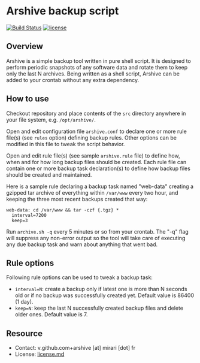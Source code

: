 # Arshive backup script

[![Build Status](https://img.shields.io/github/workflow/status/r3c/arshive/test/master)](https://github.com/r3c/arshive/actions/workflows/test.yml)
[![license](https://img.shields.io/github/license/r3c/arshive.svg)](https://opensource.org/licenses/MIT)

## Overview

Arshive is a simple backup tool written in pure shell script. It is designed to
perform periodic snapshots of any software data and rotate them to keep only
the last N archives. Being written as a shell script, Arshive can be added to
your crontab without any extra dependency.

## How to use

Checkout repository and place contents of the `src` directory anywhere in your
file system, e.g. `/opt/arshive/`.

Open and edit configuration file `arshive.conf` to declare one or more rule
file(s) (see `rules` option) defining backup rules. Other options can be
modified in this file to tweak the script behavior.

Open and edit rule file(s) (see sample `arshive.rule` file) to define how, when
and for how long backup files should be created. Each rule file can contain
one or more backup task declaration(s) to define how backup files should be
created and maintained.

Here is a sample rule declaring a backup task named "web-data" creating a
gzipped tar archive of everything within `/var/www` every two hour, and keeping
the three most recent backups created that way:

    web-data: cd /var/www && tar -czf {.tgz} *
      interval=7200
      keep=3

Run `archive.sh -q` every 5 minutes or so from your crontab. The "-q" flag will
suppress any non-error output so the tool will take care of executing any due
backup task and warn about anything that went bad.

## Rule options

Following rule options can be used to tweak a backup task:

- `interval=N`: create a backup only if latest one is more than N seconds old
  or if no backup was successfully created yet. Default value is 86400 (1 day).
- `keep=N`: keep the last N successfully created backup files and delete older
  ones. Default value is 7.

## Resource

- Contact: v.github.com+arshive [at] mirari [dot] fr
- License: [license.md](license.md)
